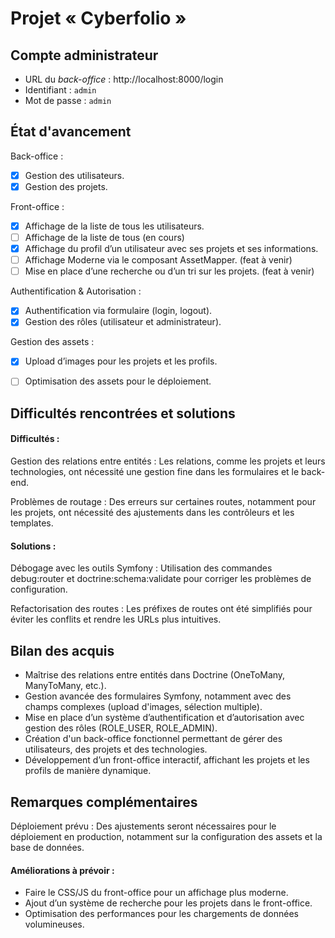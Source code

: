 # Projet « Cyberfolio »

## Compte administrateur
- URL du *back-office* :
http://localhost:8000/login
- Identifiant :
`admin`
- Mot de passe :
`admin`

## État d'avancement
Back-office :
- [x] Gestion des utilisateurs.
- [x] Gestion des projets.

Front-office :
- [x] Affichage de la liste de tous les utilisateurs.
- [ ] Affichage de la liste de tous (en cours)
- [x] Affichage du profil d’un utilisateur avec ses projets et ses informations.
- [ ] Affichage Moderne via le composant AssetMapper. (feat à venir)
- [ ] Mise en place d’une recherche ou d’un tri sur les projets. (feat à venir)

Authentification & Autorisation :
- [x] Authentification via formulaire (login, logout).
- [x] Gestion des rôles (utilisateur et administrateur).

Gestion des assets :
- [x] Upload d’images pour les projets et les profils.
- [ ] Optimisation des assets pour le déploiement.


## Difficultés rencontrées et solutions

#### Difficultés :
Gestion des relations entre entités :
Les relations, comme les projets et leurs technologies, ont nécessité une gestion fine dans les formulaires et le back-end.

Problèmes de routage :
Des erreurs sur certaines routes, notamment pour les projets, ont nécessité des ajustements dans les contrôleurs et les templates.

#### Solutions :
Débogage avec les outils Symfony :
Utilisation des commandes debug:router et doctrine:schema:validate pour corriger les problèmes de configuration.

Refactorisation des routes :
Les préfixes de routes ont été simplifiés pour éviter les conflits et rendre les URLs plus intuitives.

## Bilan des acquis
- Maîtrise des relations entre entités dans Doctrine (OneToMany, ManyToMany, etc.).
- Gestion avancée des formulaires Symfony, notamment avec des champs complexes (upload d'images, sélection multiple).
- Mise en place d’un système d’authentification et d’autorisation avec gestion des rôles (ROLE_USER, ROLE_ADMIN).
- Création d'un back-office fonctionnel permettant de gérer des utilisateurs, des projets et des technologies.
- Développement d’un front-office interactif, affichant les projets et les profils de manière dynamique.

## Remarques complémentaires
Déploiement prévu : Des ajustements seront nécessaires pour le déploiement en production, notamment sur la configuration des assets et la base de données.

#### Améliorations à prévoir :
- Faire le CSS/JS du front-office pour un affichage plus moderne.
- Ajout d’un système de recherche pour les projets dans le front-office.
- Optimisation des performances pour les chargements de données volumineuses.

